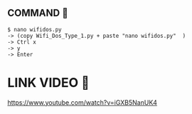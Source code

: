 
## COMMAND 🐧
```
$ nano wifidos.py
-> (copy Wifi_Dos_Type_1.py + paste "nano wifidos.py"  )
-> Ctrl x
-> y
-> Enter
```

# LINK VIDEO 🐧
https://www.youtube.com/watch?v=iGXB5NanUK4